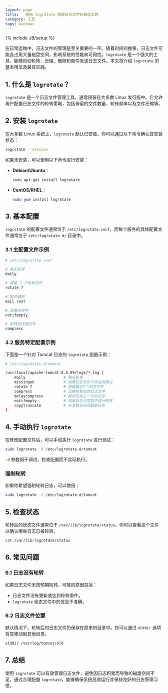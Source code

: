 ```yaml
---
layout: page
title:   使用 logrotate 管理日志文件的最佳实践
category: 工具
tags: windows
---
```

{% include JB/setup %} 

在日常运维中，日志文件的管理是至关重要的一环。随着时间的推移，日志文件可能会占用大量磁盘空间，影响系统的性能和可用性。`logrotate` 是一个强大的工具，能够自动轮转、压缩、删除和邮件发送日志文件。本文将介绍 `logrotate` 的基本用法及最佳实践。

## 1. 什么是 `logrotate`？

`logrotate` 是一个日志文件管理工具，通常预装在大多数 Linux 发行版中。它允许用户配置日志文件的轮转策略，包括保留的文件数量、轮转频率以及文件压缩等。

## 2. 安装 `logrotate`

在大多数 Linux 系统上，`logrotate` 默认已安装。你可以通过以下命令确认其安装状态：

```bash
logrotate --version
```

如果未安装，可以使用以下命令进行安装：

- **Debian/Ubuntu**：
  ```bash
  sudo apt-get install logrotate
  ```

- **CentOS/RHEL**：
  ```bash
  sudo yum install logrotate
  ```

## 3. 基本配置

`logrotate` 的配置文件通常位于 `/etc/logrotate.conf`，而每个服务的具体配置文件通常位于 `/etc/logrotate.d/` 目录中。

### 3.1 主配置文件示例

```bash
# /etc/logrotate.conf

# 每天轮转
daily

# 保留 7 个轮转文件
rotate 7

# 邮件通知
mail root

# 忽略空文件
notifempty

# 轮转后压缩文件
compress
```

### 3.2 服务特定配置示例

下面是一个针对 Tomcat 日志的 `logrotate` 配置示例：

```bash
# /etc/logrotate.d/tomcat

/usr/local/apache-tomcat-8.5.99/logs/*.log {
    daily                 # 每天轮转
    missingok             # 如果日志文件不存在则跳过
    rotate 7              # 保留最近7个日志文件
    compress              # 压缩轮转后的日志文件
    delaycompress         # 推迟压缩上一次的日志
    notifempty            # 如果日志为空则不进行轮转
    copytruncate          # 在复制日志后截断日志
}
```

## 4. 手动执行 `logrotate`

在修改配置文件后，可以手动执行 `logrotate` 进行测试：

```bash
sudo logrotate -d /etc/logrotate.d/tomcat
```

`-d` 参数用于调试，检查配置而不实际执行。

### 强制轮转

如果你希望强制轮转日志，可以使用：

```bash
sudo logrotate -f /etc/logrotate.d/tomcat
```

## 5. 检查状态

轮转后的状态文件通常位于 `/var/lib/logrotate/status`。你可以查看这个文件以确认哪些日志已被轮转。

```bash
cat /var/lib/logrotate/status
```

## 6. 常见问题

### 6.1 日志没有轮转

如果日志文件未按预期轮转，可能的原因包括：
- 日志文件没有更新或达到轮转条件。
- `logrotate` 状态文件中的信息不准确。

### 6.2 日志文件位置

默认情况下，轮转后的日志文件仍保存在原来的目录中。你可以通过 `olddir` 选项将其移动到其他目录。

```bash
olddir /var/log/tomcat/old
```

## 7. 总结

使用 `logrotate` 可以有效管理日志文件，避免因日志积累而导致的磁盘空间不足。通过合理配置 `logrotate`，能够确保系统高效运行并保持良好的日志管理习惯。
